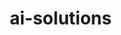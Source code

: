 # ai-solutions
<html lang="de">
<head>
    <meta charset="UTF-8">
    <meta name="viewport" content="width=device-width, initial-scale=1.0">
    <title>PackageAI - Intelligente Verpackungslösungen für E-Commerce</title>
    <style>
        * {
            margin: 0;
            padding: 0;
            box-sizing: border-box;
        }

        body {
            font-family: 'Segoe UI', Tahoma, Geneva, Verdana, sans-serif;
            line-height: 1.6;
            color: #ffffff;
            background: #000000;
            overflow-x: hidden;
        }

        .container {
            max-width: 1200px;
            margin: 0 auto;
            padding: 0 20px;
        }

        /* Header */
        header {
            background: rgba(0, 0, 0, 0.95);
            color: white;
            padding: 1rem 0;
            position: fixed;
            width: 100%;
            top: 0;
            z-index: 1000;
            backdrop-filter: blur(20px);
            border-bottom: 1px solid rgba(255, 255, 255, 0.1);
        }

        nav {
            display: flex;
            justify-content: space-between;
            align-items: center;
        }

        .logo {
            font-size: 1.8rem;
            font-weight: bold;
            color: #ffffff;
            text-transform: uppercase;
            letter-spacing: 2px;
        }

        .nav-links {
            display: flex;
            list-style: none;
            gap: 2rem;
        }

        .nav-links a {
            color: white;
            text-decoration: none;
            transition: all 0.3s ease;
            position: relative;
            font-weight: 500;
        }

        .nav-links a:hover {
            color: #cccccc;
            transform: translateY(-2px);
        }

        .nav-links a::after {
            content: '';
            position: absolute;
            width: 0;
            height: 2px;
            bottom: -5px;
            left: 0;
            background: white;
            transition: width 0.3s ease;
        }

        .nav-links a:hover::after {
            width: 100%;
        }

        .cta-button {
            background: #ffffff;
            color: #000000;
            padding: 12px 24px;
            border: none;
            border-radius: 5px;
            cursor: pointer;
            transition: all 0.3s ease;
            text-decoration: none;
            font-weight: 600;
            text-transform: uppercase;
            letter-spacing: 1px;
        }

        .cta-button:hover {
            background: #cccccc;
            transform: translateY(-3px);
            box-shadow: 0 10px 30px rgba(255, 255, 255, 0.2);
        }

        /* Hero Section */
        .hero {
            background: #000000;
            color: white;
            padding: 150px 0 100px;
            text-align: center;
            position: relative;
            overflow: hidden;
        }

        .hero::before {
            content: '';
            position: absolute;
            top: 0;
            left: 0;
            right: 0;
            bottom: 0;
            background: radial-gradient(circle at 30% 40%, rgba(255, 255, 255, 0.05) 0%, transparent 50%),
                        radial-gradient(circle at 80% 10%, rgba(255, 255, 255, 0.03) 0%, transparent 50%),
                        radial-gradient(circle at 40% 80%, rgba(255, 255, 255, 0.04) 0%, transparent 50%);
            animation: float 20s ease-in-out infinite;
        }

        @keyframes float {
            0%, 100% { transform: translateY(0px) rotate(0deg); }
            50% { transform: translateY(-20px) rotate(180deg); }
        }

        .hero-content {
            position: relative;
            z-index: 2;
        }

        .hero h1 {
            font-size: 4rem;
            margin-bottom: 1.5rem;
            font-weight: 100;
            letter-spacing: 3px;
            text-transform: uppercase;
            animation: slideInUp 1s ease;
        }

        .hero p {
            font-size: 1.4rem;
            margin-bottom: 3rem;
            opacity: 0.8;
            font-weight: 300;
            max-width: 800px;
            margin-left: auto;
            margin-right: auto;
            animation: slideInUp 1s ease 0.2s both;
        }

        @keyframes slideInUp {
            from {
                opacity: 0;
                transform: translateY(30px);
            }
            to {
                opacity: 1;
                transform: translateY(0);
            }
        }

        /* Features Section */
        .features {
            padding: 100px 0;
            background: #ffffff;
            color: #000000;
        }

        .section-title {
            text-align: center;
            font-size: 3rem;
            margin-bottom: 4rem;
            font-weight: 100;
            text-transform: uppercase;
            letter-spacing: 2px;
            position: relative;
        }

        .section-title::after {
            content: '';
            position: absolute;
            bottom: -15px;
            left: 50%;
            transform: translateX(-50%);
            width: 100px;
            height: 2px;
            background: #000000;
        }

        .features-grid {
            display: grid;
            grid-template-columns: repeat(auto-fit, minmax(350px, 1fr));
            gap: 3rem;
            margin-top: 5rem;
        }

        .feature-card {
            background: #000000;
            color: #ffffff;
            padding: 3rem;
            border-radius: 0;
            border: 1px solid rgba(255, 255, 255, 0.1);
            transition: all 0.3s ease;
            position: relative;
            overflow: hidden;
        }

        .feature-card::before {
            content: '';
            position: absolute;
            top: 0;
            left: 0;
            right: 0;
            height: 3px;
            background: #ffffff;
            transform: scaleX(0);
            transition: transform 0.3s ease;
        }

        .feature-card:hover::before {
            transform: scaleX(1);
        }

        .feature-card:hover {
            transform: translateY(-10px);
            border-color: rgba(255, 255, 255, 0.3);
        }

        .feature-icon {
            width: 80px;
            height: 80px;
            border: 2px solid #ffffff;
            border-radius: 50%;
            display: flex;
            align-items: center;
            justify-content: center;
            margin-bottom: 2rem;
            font-size: 2rem;
            color: white;
        }

        .feature-card h3 {
            font-size: 1.5rem;
            margin-bottom: 1rem;
            text-transform: uppercase;
            letter-spacing: 1px;
            font-weight: 300;
        }

        .feature-card p {
            opacity: 0.8;
            line-height: 1.8;
            font-weight: 300;
        }

        /* Stats Section */
        .stats {
            background: #000000;
            color: white;
            padding: 80px 0;
            border-top: 1px solid rgba(255, 255, 255, 0.1);
            border-bottom: 1px solid rgba(255, 255, 255, 0.1);
        }

        .stats-grid {
            display: grid;
            grid-template-columns: repeat(auto-fit, minmax(200px, 1fr));
            gap: 3rem;
            text-align: center;
        }

        .stat-item h3 {
            font-size: 4rem;
            margin-bottom: 1rem;
            font-weight: 100;
            color: #ffffff;
        }

        .stat-item p {
            text-transform: uppercase;
            letter-spacing: 2px;
            font-weight: 300;
            opacity: 0.8;
        }

        /* How it Works */
        .how-it-works {
            padding: 100px 0;
            background: #ffffff;
            color: #000000;
        }

        .steps {
            display: grid;
            grid-template-columns: repeat(auto-fit, minmax(300px, 1fr));
            gap: 4rem;
            margin-top: 5rem;
        }

        .step {
            text-align: center;
            position: relative;
        }

        .step-number {
            width: 100px;
            height: 100px;
            border: 3px solid #000000;
            color: #000000;
            border-radius: 50%;
            display: flex;
            align-items: center;
            justify-content: center;
            font-size: 2.5rem;
            font-weight: 100;
            margin: 0 auto 2rem;
            transition: all 0.3s ease;
        }

        .step:hover .step-number {
            background: #000000;
            color: #ffffff;
        }

        .step h3 {
            font-size: 1.5rem;
            margin-bottom: 1rem;
            text-transform: uppercase;
            letter-spacing: 1px;
            font-weight: 300;
        }

        .step p {
            opacity: 0.7;
            line-height: 1.8;
            font-weight: 300;
        }

        /* About Section */
        .about {
            padding: 100px 0;
            background: #000000;
            color: #ffffff;
        }

        .about-content {
            max-width: 800px;
            margin: 0 auto;
            text-align: center;
        }

        .about h2 {
            font-size: 3rem;
            margin-bottom: 3rem;
            font-weight: 100;
            text-transform: uppercase;
            letter-spacing: 2px;
        }

        .about p {
            font-size: 1.2rem;
            line-height: 2;
            opacity: 0.8;
            font-weight: 300;
            margin-bottom: 2rem;
        }

        /* Contact */
        .contact {
            background: #ffffff;
            color: #000000;
            padding: 100px 0;
        }

        .contact-form {
            max-width: 600px;
            margin: 0 auto;
        }

        .form-group {
            margin-bottom: 2rem;
        }

        .form-group input,
        .form-group textarea {
            width: 100%;
            padding: 20px;
            border: 2px solid #000000;
            border-radius: 0;
            background: transparent;
            color: #000000;
            font-size: 1rem;
            transition: all 0.3s ease;
        }

        .form-group input:focus,
        .form-group textarea:focus {
            outline: none;
            border-color: #666666;
            background: rgba(0, 0, 0, 0.05);
        }

        .form-group input::placeholder,
        .form-group textarea::placeholder {
            color: rgba(0, 0, 0, 0.5);
            text-transform: uppercase;
            letter-spacing: 1px;
            font-weight: 300;
        }

        /* Footer */
        footer {
            background: #000000;
            color: white;
            padding: 60px 0 30px;
            text-align: center;
            border-top: 1px solid rgba(255, 255, 255, 0.1);
        }

        footer p {
            opacity: 0.7;
            font-weight: 300;
            letter-spacing: 1px;
        }

        /* Responsive */
        @media (max-width: 768px) {
            .nav-links {
                display: none;
            }
            
            .hero h1 {
                font-size: 2.5rem;
            }
            
            .section-title {
                font-size: 2rem;
            }
            
            .features-grid,
            .steps {
                grid-template-columns: 1fr;
            }
        }

        .animate-on-scroll {
            opacity: 0;
            transform: translateY(50px);
            transition: all 1s ease;
        }

        .animate-on-scroll.animate {
            opacity: 1;
            transform: translateY(0);
        }

        /* Mobile Menu */
        .mobile-menu {
            display: none;
            color: white;
            font-size: 1.5rem;
            cursor: pointer;
        }

        @media (max-width: 768px) {
            .mobile-menu {
                display: block;
            }
        }
    </style>
</head>
<body>
    <header>
        <nav class="container">
            <div class="logo">PackageAI</div>
            <ul class="nav-links">
                <li><a href="#home">Home</a></li>
                <li><a href="#features">Features</a></li>
                <li><a href="#about">Über uns</a></li>
                <li><a href="#contact">Kontakt</a></li>
            </ul>
            <div class="mobile-menu">☰</div>
            <a href="#contact" class="cta-button">Demo anfordern</a>
        </nav>
    </header>

    <section id="home" class="hero">
        <div class="container">
            <div class="hero-content">
                <h1>Intelligente Verpackung</h1>
                <p>Revolutionieren Sie Ihre Verpackungsprozesse mit KI-gestützter Optimierung. Reduzieren Sie Kosten, verbessern Sie die Nachhaltigkeit und steigern Sie die Kundenzufriedenheit durch präzise Algorithmen.</p>
                <a href="#contact" class="cta-button">Jetzt starten</a>
            </div>
        </div>
    </section>

    <section id="features" class="features">
        <div class="container">
            <h2 class="section-title animate-on-scroll">Warum PackageAI?</h2>
            <div class="features-grid">
                <div class="feature-card animate-on-scroll">
                    <div class="feature-icon">AI</div>
                    <h3>KI-Optimierung</h3>
                    <p>Unsere fortschrittliche künstliche Intelligenz analysiert Ihre Produkte in Echtzeit und bestimmt die optimale Verpackungsgröße und -art für jede einzelne Bestellung.</p>
                </div>
                <div class="feature-card animate-on-scroll">
                    <div class="feature-icon">€</div>
                    <h3>Kosteneinsparung</h3>
                    <p>Reduzieren Sie Verpackungskosten signifikant durch intelligente Materialauswahl, optimierte Größenbestimmung und Minimierung von Verschwendung.</p>
                </div>
                <div class="feature-card animate-on-scroll">
                    <div class="feature-icon">♻</div>
                    <h3>Nachhaltigkeit</h3>
                    <p>Minimieren Sie Ihren ökologischen Fußabdruck durch optimierte Verpackungsgrößen, umweltfreundliche Materialauswahl und Reduktion von Überverpackung.</p>
                </div>
                <div class="feature-card animate-on-scroll">
                    <div class="feature-icon">⚡</div>
                    <h3>Automatisierung</h3>
                    <p>Vollautomatische Integration in Ihre bestehenden E-Commerce-Systeme und Fulfillment-Prozesse ohne manuelle Eingriffe oder Unterbrechungen.</p>
                </div>
                <div class="feature-card animate-on-scroll">
                    <div class="feature-icon">📊</div>
                    <h3>Analytics</h3>
                    <p>Detaillierte Berichte und tiefgreifende Einblicke in Ihre Verpackungseffizienz, Kostenstrukturen und kontinuierliche Optimierungspotentiale.</p>
                </div>
                <div class="feature-card animate-on-scroll">
                    <div class="feature-icon">🔗</div>
                    <h3>Integration</h3>
                    <p>Nahtlose Anbindung über REST-API an Shopify, WooCommerce, Magento und andere führende E-Commerce-Plattformen innerhalb weniger Minuten.</p>
                </div>
            </div>
        </div>
    </section>

    <section class="stats">
        <div class="container">
            <div class="stats-grid">
                <div class="stat-item animate-on-scroll">
                    <h3>35%</h3>
                    <p>Kosteneinsparung</p>
                </div>
                <div class="stat-item animate-on-scroll">
                    <h3>50%</h3>
                    <p>Weniger Material</p>
                </div>
                <div class="stat-item animate-on-scroll">
                    <h3>99.9%</h3>
                    <p>Verfügbarkeit</p>
                </div>
                <div class="stat-item animate-on-scroll">
                    <h3>24/7</h3>
                    <p>Support</p>
                </div>
            </div>
        </div>
    </section>

    <section id="how-it-works" class="how-it-works">
        <div class="container">
            <h2 class="section-title animate-on-scroll">So funktioniert's</h2>
            <div class="steps">
                <div class="step animate-on-scroll">
                    <div class="step-number">1</div>
                    <h3>Produktanalyse</h3>
                    <p>Unsere KI analysiert präzise Größe, Gewicht, Zerbrechlichkeit und weitere relevante Eigenschaften Ihrer Produkte für optimale Verpackungsempfehlungen.</p>
                </div>
                <div class="step animate-on-scroll">
                    <div class="step-number">2</div>
                    <h3>Intelligente Optimierung</h3>
                    <p>Fortschrittliche Algorithmen bestimmen die ideale Verpackungsgröße, das beste Material und die kosteneffizienteste Lösung für jeden Auftrag.</p>
                </div>
                <div class="step animate-on-scroll">
                    <div class="step-number">3</div>
                    <h3>Automatische Umsetzung</h3>
                    <p>Nahtlose Integration in Ihr Fulfillment-System ermöglicht automatische Verpackungsauswahl und -prozesse ohne manuelle Intervention.</p>
                </div>
            </div>
        </div>
    </section>

    <section id="about" class="about">
        <div class="container">
            <div class="about-content animate-on-scroll">
                <h2>Über PackageAI</h2>
                <p>Wir sind ein innovatives Technologieunternehmen, das sich auf die Entwicklung intelligenter Verpackungslösungen für den E-Commerce spezialisiert hat.</p>
                <p>Unsere Mission ist es, durch den Einsatz modernster KI-Technologien die Effizienz, Nachhaltigkeit und Kostenwirksamkeit von Verpackungsprozessen zu revolutionieren.</p>
                <p>Mit jahrelanger Erfahrung in der Entwicklung von Machine Learning-Algorithmen und Deep Learning-Modellen schaffen wir maßgeschneiderte Lösungen für Unternehmen jeder Größe.</p>
            </div>
        </div>
    </section>

    <section id="contact" class="contact">
        <div class="container">
            <h2 class="section-title animate-on-scroll">Kontakt</h2>
            <form class="contact-form">
                <div class="form-group">
                    <input type="text" placeholder="Ihr Name" required>
                </div>
                <div class="form-group">
                    <input type="email" placeholder="Ihre E-Mail-Adresse" required>
                </div>
                <div class="form-group">
                    <input type="text" placeholder="Unternehmen">
                </div>
                <div class="form-group">
                    <input type="tel" placeholder="Telefonnummer">
                </div>
                <div class="form-group">
                    <textarea rows="6" placeholder="Ihre Nachricht oder Anfrage"></textarea>
                </div>
                <button type="submit" class="cta-button" style="width: 100%; padding: 20px;">Nachricht senden</button>
            </form>
        </div>
    </section>

    <footer>
        <div class="container">
            <p>&copy; 2025 PackageAI. Alle Rechte vorbehalten.</p>
            <p style="margin-top: 1rem;">Revolutionieren Sie Ihre Verpackungsprozesse mit künstlicher Intelligenz.</p>
        </div>
    </footer>

    <script>
        // Smooth scrolling for navigation links
        document.querySelectorAll('a[href^="#"]').forEach(anchor => {
            anchor.addEventListener('click', function (e) {
                e.preventDefault();
                const target = document.querySelector(this.getAttribute('href'));
                if (target) {
                    target.scrollIntoView({
                        behavior: 'smooth',
                        block: 'start'
                    });
                }
            });
        });

        // Animate elements on scroll
        const observerOptions = {
            threshold: 0.1,
            rootMargin: '0px 0px -50px 0px'
        };

        const observer = new IntersectionObserver((entries) => {
            entries.forEach(entry => {
                if (entry.isIntersecting) {
                    entry.target.classList.add('animate');
                }
            });
        }, observerOptions);

        document.querySelectorAll('.animate-on-scroll').forEach(el => {
            observer.observe(el);
        });

        // Form submission
        document.querySelector('.contact-form').addEventListener('submit', function(e) {
            e.preventDefault();
            alert('Vielen Dank für Ihre Nachricht! Wir melden uns bald bei Ihnen.');
            this.reset();
        });

        // Header background on scroll
        window.addEventListener('scroll', () => {
            const header = document.querySelector('header');
            if (window.scrollY > 100) {
                header.style.background = 'rgba(0, 0, 0, 0.98)';
                header.style.borderBottom = '1px solid rgba(255, 255, 255, 0.2)';
            } else {
                header.style.background = 'rgba(0, 0, 0, 0.95)';
                header.style.borderBottom = '1px solid rgba(255, 255, 255, 0.1)';
            }
        });

        // Mobile menu toggle (basic implementation)
        document.querySelector('.mobile-menu').addEventListener('click', function() {
            const navLinks = document.querySelector('.nav-links');
            if (navLinks.style.display === 'flex') {
                navLinks.style.display = 'none';
            } else {
                navLinks.style.display = 'flex';
                navLinks.style.flexDirection = 'column';
                navLinks.style.position = 'absolute';
                navLinks.style.top = '100%';
                navLinks.style.left = '0';
                navLinks.style.right = '0';
                navLinks.style.background = 'rgba(0, 0, 0, 0.98)';
                navLinks.style.padding = '2rem';
            }
        });
    </script>
</body>
</html>
